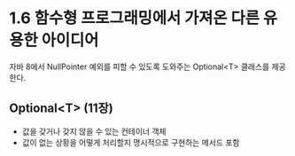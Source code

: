 # 1.6 함수형 프로그래밍에서 가져온 다른 유용한 아이디어

자바 8에서 NullPointer 예외를 피할 수 있도록 도와주는 Optional\<T> 클래스를 제공한다.

## Optional\<T> (11장)

* 값을 갖거나 갖지 않을 수 있는 컨테이너 객체
* 값이 없는 상황을 어떻게 처리할지 명시적으로 구현하는 메서드 포함
